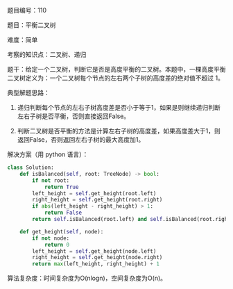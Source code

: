 题目编号：110

题目：平衡二叉树

难度：简单

考察的知识点：二叉树、递归

题干：给定一个二叉树，判断它是否是高度平衡的二叉树。本题中，一棵高度平衡二叉树定义为：一个二叉树每个节点的左右两个子树的高度差的绝对值不超过 1。

典型解题思路：

1. 递归判断每个节点的左右子树高度差是否小于等于1，如果是则继续递归判断左右子树是否平衡，否则直接返回False。

2. 判断二叉树是否平衡的方法是计算左右子树的高度差，如果高度差大于1，则返回False，否则返回左右子树的最大高度加1。

解决方案（用 python 语言）：

```python
class Solution:
    def isBalanced(self, root: TreeNode) -> bool:
        if not root:
            return True
        left_height = self.get_height(root.left)
        right_height = self.get_height(root.right)
        if abs(left_height - right_height) > 1:
            return False
        return self.isBalanced(root.left) and self.isBalanced(root.right)

    def get_height(self, node):
        if not node:
            return 0
        left_height = self.get_height(node.left)
        right_height = self.get_height(node.right)
        return max(left_height, right_height) + 1
```

算法复杂度：时间复杂度为O(nlogn)，空间复杂度为O(n)。
